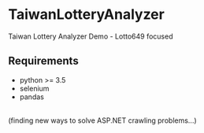 # TaiwanLotteryAnalyzer
Taiwan Lottery Analyzer Demo - Lotto649 focused

## Requirements
* python >= 3.5
* selenium
* pandas
<br>
(finding new ways to solve ASP.NET crawling problems...)

